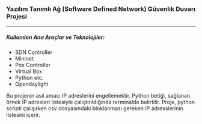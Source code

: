 ### Yazılım Tanımlı Ağ (Software Defined Network) Güvenlik Duvarı Projesi
---
##### Kullanılan Ana Araçlar ve Teknolojiler:
- SDN Controller
- Mininet
- Pox Controller
- Virtual Box
- Python etc.
- Opendaylight

Bu projenin asıl amacı IP adreslerini engellemektir.
Python betiği, sağlanan örnek IP adresleri listesiyle çalıştırıldığında terminalde belirtilir.
Proje, python scripti çalışırken csv dosyasındaki bloklanması gereken IP adresslerinin listesini içerir.
